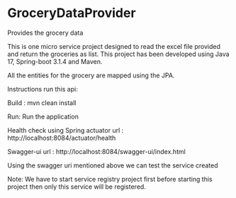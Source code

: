 # GroceryDataProvider
Provides the grocery data

This is one micro service project designed to read the excel file provided and return the groceries as list. 
This project has been developed using Java 17, Spring-boot 3.1.4 and Maven.

All the entities for the grocery are mapped using the JPA.

Instructions run this api:

Build : mvn clean install

Run: Run the application

Health check using Spring actuator url : http://localhost:8084/actuator/health

Swagger-ui url : http://localhost:8084/swagger-ui/index.html

Using the swagger uri mentioned above we can test the service created

Note: We have to start service registry project first before starting this project then only this service will be registered.
